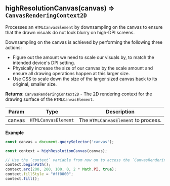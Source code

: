 <a name="highResolutionCanvas"></a>

## highResolutionCanvas(canvas) ⇒ <code>CanvasRenderingContext2D</code>
Processes an `HTMLCanvasElement` by downsampling on the canvas to ensure that the drawn visuals do not look blurry on high-DPI screens.

Downsampling on the canvas is achieved by performing the following three actions:

- Figure out the amount we need to scale our visuals by, to match the intended device's DPI setting.
- Physically increase the size of our canvas by the scale amount and ensure all drawing operations happen at this larger size.
- Use CSS to scale down the size of the larger sized canvas back to its original, smaller size.

**Returns**: <code>CanvasRenderingContext2D</code> - The 2D rendering context for the drawing surface of the `HTMLCanvasElement`.

| Param | Type | Description |
| --- | --- | --- |
| canvas | <code>HTMLCanvasElement</code> | The `HTMLCanvasElement` to process. |

**Example**
```js
const canvas = document.querySelector('canvas');

const context = highResolutionCanvas(canvas);

// Use the `context` variable from now on to access the `CanvasRenderingContext2D` interface.
context.beginPath();
context.arc(200, 200, 100, 0, 2 * Math.PI, true);
context.fillStyle = "#ff0000";
context.fill();
```
